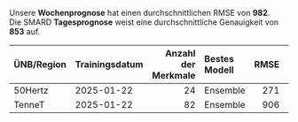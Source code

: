
Unsere __Wochenprognose__ hat einen durchschnittlichen RMSE von __982__.  
Die SMARD __Tagesprognose__ weist eine durchschnittliche Genauigkeit von __853__ auf.
    
| ÜNB/Region   | Trainingsdatum   |   Anzahl der Merkmale | Bestes Modell   |   RMSE |   TSO RMSE |
|:-------------|:-----------------|----------------------:|:----------------|-------:|-----------:|
| 50Hertz      | 2025-01-22       |                    24 | Ensemble        |    271 |        244 |
| TenneT       | 2025-01-22       |                    82 | Ensemble        |    906 |        751 |
